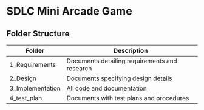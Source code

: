 # SDLC Mini Arcade Game


## Folder Structure



|         Folder    	  | 			Description 		    |
| ----------------------- | ----------------------------------------------- |
| 	1_Requirements    | Documents detailing requirements and research   |
| 	2_Design	  | Documents specifying design details        	    |
| 	3_Implementation  | All code and documentation        		    |
| 	4_test_plan	  | Documents with test plans and procedures        |